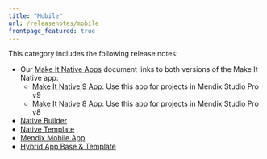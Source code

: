 ```yaml
---
title: "Mobile"
url: /releasenotes/mobile
frontpage_featured: true
---
```


This category includes the following release notes: 

* Our [Make It Native Apps](make-it-native-parent) document links to both versions of the Make It Native app:
	* [Make It Native 9 App](make-it-native-9): Use this app for projects in Mendix Studio Pro v9
	* [Make It Native 8 App](make-it-native-app): Use this app for projects in Mendix Studio Pro v8
* [Native Builder](native-builder)
* [Native Template](native-template)
* [Mendix Mobile App](mendix-mobile-app)
* [Hybrid App Base & Template](hybrid-app)
